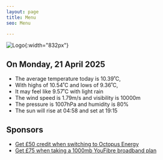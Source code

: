 ```yaml
---
layout: page
title: Menu
seo: Menu

---
```


![Logo](/images/logo.jpg){:width="832px"}

<!-- weather_marker starts -->
## On Monday, 21 April 2025

- The average temperature today is 10.39˚C,
- With highs of 10.54˚C and lows of 9.36˚C,
- It may feel like 9.57˚C with light rain
- The wind speed is 1.79m/s and visibility is 10000m
- The pressure is 1007hPa and humidity is 80%
- The sun will rise at 04:58 and set at 19:15

<!-- weather_marker ends -->

## Sponsors

- [Get £50 credit when switching to Octopus Energy](https://bit.ly/3oD1nnS)
- [Get £75 when taking a 1000mb YouFibre broadband plan](https://aklam.io/91zWhU?)



